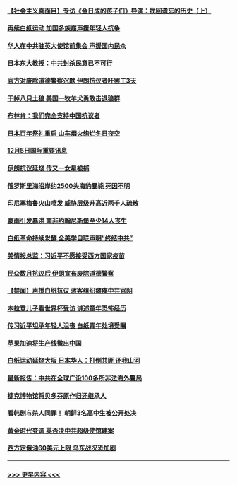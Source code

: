 #### [【社会主义真面目】专访《金日成的孩子们》导演：找回遗忘的历史（上）](../pages/prog202/a103591121.md?t=12060601) 
#### [再续白纸运动 加国多族裔声援年轻人抗争](../pages/prog202/a103591115.md?t=12060601) 
#### [华人在中共驻英大使馆前集会 声援国内民众](../pages/prog202/a103591111.md?t=12060601) 
#### [日本东大教授：中共封杀民意已不可行](../pages/prog202/a103591109.md?t=12060601) 
#### [官方对废除道德警察沉默 伊朗抗议者吁罢工3天](../pages/prog202/a103591039.md?t=12060601) 
#### [干掉八只土狼 美国一牧羊犬勇敢击退狼群](../pages/prog202/a103591035.md?t=12060601) 
#### [布林肯：我们完全支持中国抗议者](../pages/prog202/a103591030.md?t=12060601) 
#### [日本百年祭礼重启 山车烟火绚烂冬日夜空](../pages/prog202/a103591058.md?t=12060601) 
#### [12月5日国际重要讯息](../pages/prog202/a103591047.md?t=12060601) 
#### [伊朗抗议延烧 传又一女星被捕](../pages/prog202/a103590971.md?t=12060601) 
#### [俄罗斯里海沿岸约2500头海豹暴毙 死因不明](../pages/prog202/a103590953.md?t=12060601) 
#### [印尼塞梅鲁火山喷发 威胁层级升高近两千人疏散](../pages/prog202/a103590897.md?t=12060601) 
#### [豪雨引发暴洪 南非约翰尼斯堡至少14人丧生](../pages/prog202/a103590881.md?t=12060601) 
#### [白纸革命持续发酵 全美学自联声明“终结中共”](../pages/prog202/a103590845.md?t=12060601) 
#### [美情报总监：习近平不愿接受西方国家疫苗](../pages/prog202/a103590848.md?t=12060601) 
#### [民众数月抗议后 伊朗宣布废除道德警察](../pages/prog202/a103590741.md?t=12060601) 
#### [【禁闻】声援白纸抗议 骇客组织瘫痪中共官网](../pages/prog202/a103590654.md?t=12060601) 
#### [本拉登儿子看世界杯受访 讲述童年恐怖经历](../pages/prog202/a103590642.md?t=12060601) 
#### [传习近平坦承年轻人沮丧 白纸青年处境受瞩](../pages/prog202/a103590589.md?t=12060601) 
#### [苹果加速将生产线撤出中国](../pages/prog202/a103590587.md?t=12060601) 
#### [白纸运动延烧大阪 日本华人：打倒共匪 还我山河](../pages/prog202/a103590585.md?t=12060601) 
#### [最新报告：中共在全球广设100多所非法海外警局](../pages/prog202/a103590583.md?t=12060601) 
#### [捷克博物馆将贝多芬原作归还继承人](../pages/prog202/a103590591.md?t=12060601) 
#### [看韩剧与杀人同罪！ 朝鲜3名高中生被公开处决](../pages/prog202/a103590569.md?t=12060601) 
#### [黄金时代变调 英否决中共超级使馆建案](../pages/prog202/a103590459.md?t=12060601) 
#### [西方定俄油60美元上限 乌东战况恐加剧](../pages/prog202/a103590421.md?t=12060601) 

----
#### [ >>> 更早内容 <<< ](../indexes/prog202-earlier.md)
